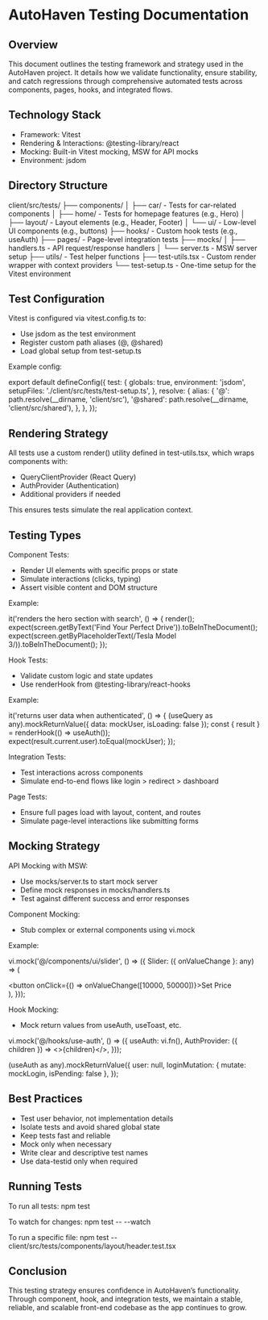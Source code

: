 # AutoHaven Testing Documentation

## Overview

This document outlines the testing framework and strategy used in the AutoHaven project. It details how we validate functionality, ensure stability, and catch regressions through comprehensive automated tests across components, pages, hooks, and integrated flows.

## Technology Stack

- Framework: Vitest
- Rendering & Interactions: @testing-library/react
- Mocking: Built-in Vitest mocking, MSW for API mocks
- Environment: jsdom

## Directory Structure

client/src/tests/
├── components/
│   ├── car/             - Tests for car-related components
│   ├── home/            - Tests for homepage features (e.g., Hero)
│   ├── layout/          - Layout elements (e.g., Header, Footer)
│   └── ui/              - Low-level UI components (e.g., buttons)
├── hooks/               - Custom hook tests (e.g., useAuth)
├── pages/               - Page-level integration tests
├── mocks/
│   ├── handlers.ts      - API request/response handlers
│   └── server.ts        - MSW server setup
├── utils/               - Test helper functions
├── test-utils.tsx       - Custom render wrapper with context providers
└── test-setup.ts        - One-time setup for the Vitest environment

## Test Configuration

Vitest is configured via vitest.config.ts to:
- Use jsdom as the test environment
- Register custom path aliases (@, @shared)
- Load global setup from test-setup.ts

Example config:

export default defineConfig({
  test: {
    globals: true,
    environment: 'jsdom',
    setupFiles: './client/src/tests/test-setup.ts',
  },
  resolve: {
    alias: {
      '@': path.resolve(__dirname, 'client/src'),
      '@shared': path.resolve(__dirname, 'client/src/shared'),
    },
  },
});

## Rendering Strategy

All tests use a custom render() utility defined in test-utils.tsx, which wraps components with:

- QueryClientProvider (React Query)
- AuthProvider (Authentication)
- Additional providers if needed

This ensures tests simulate the real application context.

## Testing Types

Component Tests:
- Render UI elements with specific props or state
- Simulate interactions (clicks, typing)
- Assert visible content and DOM structure

Example:

it('renders the hero section with search', () => {
  render(<Hero />);
  expect(screen.getByText('Find Your Perfect Drive')).toBeInTheDocument();
  expect(screen.getByPlaceholderText(/Tesla Model 3/)).toBeInTheDocument();
});

Hook Tests:
- Validate custom logic and state updates
- Use renderHook from @testing-library/react-hooks

Example:

it('returns user data when authenticated', () => {
  (useQuery as any).mockReturnValue({ data: mockUser, isLoading: false });
  const { result } = renderHook(() => useAuth());
  expect(result.current.user).toEqual(mockUser);
});

Integration Tests:
- Test interactions across components
- Simulate end-to-end flows like login > redirect > dashboard

Page Tests:
- Ensure full pages load with layout, content, and routes
- Simulate page-level interactions like submitting forms

## Mocking Strategy

API Mocking with MSW:
- Use mocks/server.ts to start mock server
- Define mock responses in mocks/handlers.ts
- Test against different success and error responses

Component Mocking:
- Stub complex or external components using vi.mock

Example:

vi.mock('@/components/ui/slider', () => ({
  Slider: ({ onValueChange }: any) => (
    <div data-testid="slider-mock">
      <button onClick={() => onValueChange([10000, 50000])}>Set Price</button>
    </div>
  ),
}));

Hook Mocking:
- Mock return values from useAuth, useToast, etc.

vi.mock('@/hooks/use-auth', () => ({
  useAuth: vi.fn(),
  AuthProvider: ({ children }) => <>{children}</>,
}));

(useAuth as any).mockReturnValue({
  user: null,
  loginMutation: { mutate: mockLogin, isPending: false },
});

## Best Practices

- Test user behavior, not implementation details
- Isolate tests and avoid shared global state
- Keep tests fast and reliable
- Mock only when necessary
- Write clear and descriptive test names
- Use data-testid only when required

## Running Tests

To run all tests:
npm test

To watch for changes:
npm test -- --watch

To run a specific file:
npm test -- client/src/tests/components/layout/header.test.tsx

## Conclusion

This testing strategy ensures confidence in AutoHaven’s functionality. Through component, hook, and integration tests, we maintain a stable, reliable, and scalable front-end codebase as the app continues to grow.